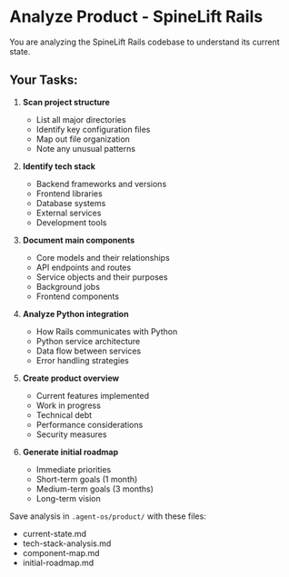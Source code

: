 # Analyze Product - SpineLift Rails

You are analyzing the SpineLift Rails codebase to understand its current state.

## Your Tasks:

1. **Scan project structure**
   - List all major directories
   - Identify key configuration files
   - Map out file organization
   - Note any unusual patterns

2. **Identify tech stack**
   - Backend frameworks and versions
   - Frontend libraries
   - Database systems
   - External services
   - Development tools

3. **Document main components**
   - Core models and their relationships
   - API endpoints and routes
   - Service objects and their purposes
   - Background jobs
   - Frontend components

4. **Analyze Python integration**
   - How Rails communicates with Python
   - Python service architecture
   - Data flow between services
   - Error handling strategies

5. **Create product overview**
   - Current features implemented
   - Work in progress
   - Technical debt
   - Performance considerations
   - Security measures

6. **Generate initial roadmap**
   - Immediate priorities
   - Short-term goals (1 month)
   - Medium-term goals (3 months)
   - Long-term vision

Save analysis in `.agent-os/product/` with these files:
- current-state.md
- tech-stack-analysis.md
- component-map.md
- initial-roadmap.md